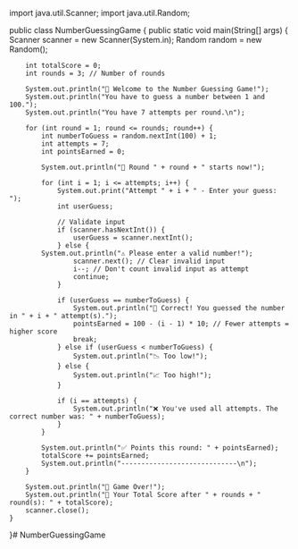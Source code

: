 import java.util.Scanner;
import java.util.Random;

public class NumberGuessingGame {
    public static void main(String[] args) {
        Scanner scanner = new Scanner(System.in);
        Random random = new Random();

        int totalScore = 0;
        int rounds = 3; // Number of rounds

        System.out.println("🎯 Welcome to the Number Guessing Game!");
        System.out.println("You have to guess a number between 1 and 100.");
        System.out.println("You have 7 attempts per round.\n");

        for (int round = 1; round <= rounds; round++) {
            int numberToGuess = random.nextInt(100) + 1;
            int attempts = 7;
            int pointsEarned = 0;

            System.out.println("🔁 Round " + round + " starts now!");

            for (int i = 1; i <= attempts; i++) {
                System.out.print("Attempt " + i + " - Enter your guess: ");
                int userGuess;

                // Validate input
                if (scanner.hasNextInt()) {
                    userGuess = scanner.nextInt();
                } else {
            System.out.println("⚠ Please enter a valid number!");
                    scanner.next(); // Clear invalid input
                    i--; // Don't count invalid input as attempt
                    continue;
                }

                if (userGuess == numberToGuess) {
                    System.out.println("🎉 Correct! You guessed the number in " + i + " attempt(s).");
                    pointsEarned = 100 - (i - 1) * 10; // Fewer attempts = higher score
                    break;
                } else if (userGuess < numberToGuess) {
                    System.out.println("📉 Too low!");
                } else {
                    System.out.println("📈 Too high!");
                }

                if (i == attempts) {
                    System.out.println("❌ You've used all attempts. The correct number was: " + numberToGuess);
                }
            }

            System.out.println("✅ Points this round: " + pointsEarned);
            totalScore += pointsEarned;
            System.out.println("-----------------------------\n");
        }

        System.out.println("🏁 Game Over!");
        System.out.println("🎯 Your Total Score after " + rounds + " round(s): " + totalScore);
        scanner.close();
    }
}# NumberGuessingGame
